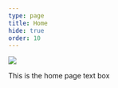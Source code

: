 ```yaml
---
type: page
title: Home
hide: true
order: 10
---
```

![](/assets/img/cats-bed.png)

This is the home page text box
